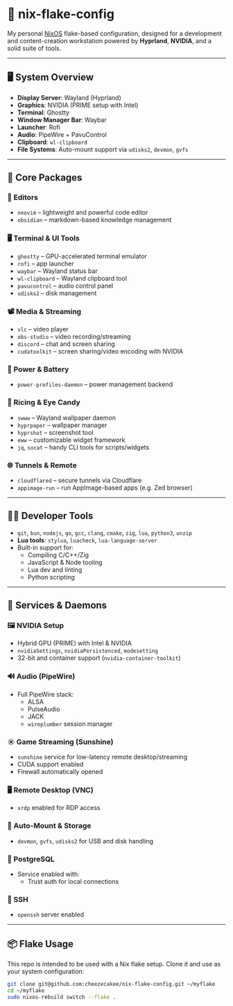 # 🍰 nix-flake-config

My personal [NixOS](https://nixos.org/) flake-based configuration, designed for a development and content-creation workstation powered by **Hyprland**, **NVIDIA**, and a solid suite of tools.

---

## 🖥️ System Overview

- **Display Server**: Wayland (Hyprland)
- **Graphics**: NVIDIA (PRIME setup with Intel)
- **Terminal**: Ghostty
- **Window Manager Bar**: Waybar
- **Launcher**: Rofi
- **Audio**: PipeWire + PavuControl
- **Clipboard**: `wl-clipboard`
- **File Systems**: Auto-mount support via `udisks2`, `devmon`, `gvfs`

---

## 🔧 Core Packages

### 📝 Editors
- `neovim` – lightweight and powerful code editor
- `obsidian` – markdown-based knowledge management

### 🖥️ Terminal & UI Tools
- `ghostty` – GPU-accelerated terminal emulator
- `rofi` – app launcher
- `waybar` – Wayland status bar
- `wl-clipboard` – Wayland clipboard tool
- `pavucontrol` – audio control panel
- `udisks2` – disk management

### 📽️ Media & Streaming
- `vlc` – video player
- `obs-studio` – video recording/streaming
- `discord` – chat and screen sharing
- `cudatoolkit` – screen sharing/video encoding with NVIDIA

### 🔋 Power & Battery
- `power-profiles-daemon` – power management backend

### 🎨 Ricing & Eye Candy
- `swww` – Wayland wallpaper daemon
- `hyprpaper` – wallpaper manager
- `hyprshot` – screenshot tool
- `eww` – customizable widget framework
- `jq`, `socat` – handy CLI tools for scripts/widgets

### 🌐 Tunnels & Remote
- `cloudflared` – secure tunnels via Cloudflare
- `appimage-run` – run AppImage-based apps (e.g. Zed browser)

---

## 👨‍💻 Developer Tools

- `git`, `bun`, `nodejs`, `go`, `gcc`, `clang`, `cmake`, `zig`, `lua`, `python3`, `unzip`
- **Lua tools**: `stylua`, `luacheck`, `lua-language-server`
- Built-in support for:
  - Compiling C/C++/Zig
  - JavaScript & Node tooling
  - Lua dev and linting
  - Python scripting

---

## 🧠 Services & Daemons

### 🖼️ NVIDIA Setup
- Hybrid GPU (PRIME) with Intel & NVIDIA
- `nvidiaSettings`, `nvidiaPersistenced`, `modesetting`
- 32-bit and container support (`nvidia-container-toolkit`)

### 🔊 Audio (PipeWire)
- Full PipeWire stack:
  - ALSA
  - PulseAudio
  - JACK
  - `wireplumber` session manager

### ☀️ Game Streaming (Sunshine)
- `sunshine` service for low-latency remote desktop/streaming
- CUDA support enabled
- Firewall automatically opened

### 🖥️ Remote Desktop (VNC)
- `xrdp` enabled for RDP access

### 🔌 Auto-Mount & Storage
- `devmon`, `gvfs`, `udisks2` for USB and disk handling

### 🐘 PostgreSQL
- Service enabled with:
  - Trust auth for local connections

### 🔐 SSH
- `openssh` server enabled

---

## 📦 Flake Usage

This repo is intended to be used with a Nix flake setup. Clone it and use as your system configuration:

```bash
git clone git@github.com:cheezecakee/nix-flake-config.git ~/myflake
cd ~/myflake
sudo nixos-rebuild switch --flake .

